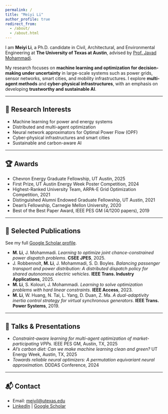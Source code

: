 ```yaml
---
permalink: /
title: "Meiyi Li"
author_profile: true
redirect_from: 
  - /about/
  - /about.html
---
```


I am **Meiyi Li**, a Ph.D. candidate in Civil, Architectural, and Environmental Engineering at **The University of Texas at Austin**, advised by [Prof. Javad Mohammadi](https://javadm-utexas.github.io/Homepage/).  

My research focuses on **machine learning and optimization for decision-making under uncertainty** in large-scale systems such as power grids, sensor networks, smart cities, and mobility infrastructures. I explore **multi-agent methods** and **cyber-physical infrastructures**, with an emphasis on developing **trustworthy and sustainable AI**.

---

## 🔬 Research Interests
- Machine learning for power and energy systems  
- Distributed and multi-agent optimization  
- Neural network approximators for Optimal Power Flow (OPF)  
- Cyber-physical infrastructures and smart cities  
- Sustainable and carbon-aware AI  

---

## 🏆 Awards
- Chevron Energy Graduate Fellowship, UT Austin, 2025  
- First Prize, UT Austin Energy Week Poster Competition, 2024  
- Highest-Ranked University Team, ARPA-E Grid Optimization Competition, 2021  
- Distinguished Alumni Endowed Graduate Fellowship, UT Austin, 2021  
- Dean’s Fellowship, Carnegie Mellon University, 2020  
- Best of the Best Paper Award, IEEE PES GM (4/1200 papers), 2019  

---

## 📄 Selected Publications
See my full [Google Scholar profile](https://scholar.google.com/citations?user=vYnoysMAAAAJ).  

- **M. Li**, J. Mohammadi. *Learning to optimize joint chance-constrained power dispatch problems*. **CSEE JPES**, 2025.  
- J. Robbennolt, **M. Li**, J. Mohammadi, S. D. Boyles. *Balancing passenger transport and power distribution: A distributed dispatch policy for shared autonomous electric vehicles*. **IEEE Trans. Industry Applications**, 2025.  
- **M. Li**, S. Kolouri, J. Mohammadi. *Learning to solve optimization problems with hard linear constraints*. **IEEE Access**, 2023.  
- **M. Li**, W. Huang, N. Tai, L. Yang, D. Duan, Z. Ma. *A dual-adaptivity inertia control strategy for virtual synchronous generators*. **IEEE Trans. Power Systems**, 2019.  

---

## 🎤 Talks & Presentations
- *Constraint-aware learning for multi-agent optimization of market-participating VPPs.* IEEE PES GM, Austin, TX, 2025  
- *AI’s carbon diet: Can we make machine learning clean and green?* UT Energy Week, Austin, TX, 2025  
- *Towards reliable neural optimizers: A permutation equivariant neural approximation.* DDDAS Conference, 2024  

---

## 📬 Contact
- Email: [meiyil@utexas.edu](mailto:meiyil@utexas.edu)  
- [LinkedIn](https://www.linkedin.com/in/meiyi-li-power/) | [Google Scholar](https://scholar.google.com/citations?user=vYnoysMAAAAJ)  
